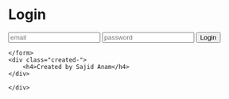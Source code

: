 <!DOCTYPE html>
<html lang="en">
<head>
    <meta charset="utf-8">
    <meta name="viewport" content="width=device-width, initial-scale=1.0">
    <link rel="stylesheet" href="css/style.css">
</head>

<body>
   <div class="box">
    <form>
        <h1>Login</h1>
        <input type="text" placeholder="email">
        <input type="password" placeholder="password">
        <input type="submit" value="Login">
        
    </form>
    <div class="created-">
        <h4>Created by Sajid Anam</h4>
    </div>
    
    </div>
    
</body>
</html>
